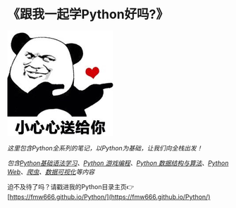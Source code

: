 # 《跟我一起学Python好吗?》
<div style="center">
    <img src="https://github.com/fmw666/Python/blob/master/pics/biaoqingbao1.jpeg?raw=true">
</div>

*这里包含Python全系列的笔记，以Python为基础，让我们向全栈出发！*

*包含[Python基础语法学习](https://github.com/fmw666/Python/tree/master/Python)、[Python 游戏编程]()、[Python 数据结构与算法]()、[Python Web](https://github.com/fmw666/Python/tree/master/Python%20Flask)、[爬虫]()、[数据可视化]()等内容*

迫不及待了吗？请戳进我的Python目录主页👉[https://fmw666.github.io/Python/](https://fmw666.github.io/Python/)
